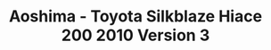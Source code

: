 ---
layout: product
title: "Aoshima - Toyota Silkblaze Hiace 200  2010 Version 3"
price: "TBA" 
desc: "N/A"
img_path: "/assets/img/AO06634.webp"
brand: "N/A"
available: false
special_offer: false
new: false
soon: false
cat: "010000"
subcat: "013700"
subsubcat: "0N/A"
sifra: "AO06634"
popular: false
---